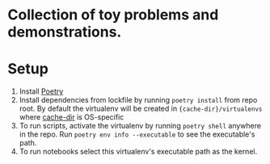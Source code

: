 # Collection of toy problems and demonstrations.

# Setup
1. Install [Poetry](https://python-poetry.org/docs/)
2. Install dependencies from lockfile by running `poetry install` from repo root. 
By default the virtualenv will be created in `{cache-dir}/virtualenvs` where 
[cache-dir](https://python-poetry.org/docs/configuration/#cache-dir) is 
OS-specific 
3. To run scripts, activate the virtualenv by running `poetry shell` anywhere 
in the repo. Run ``poetry env info --executable`` to see the executable's path.
4. To run notebooks select this virtualenv's executable path as the kernel.
